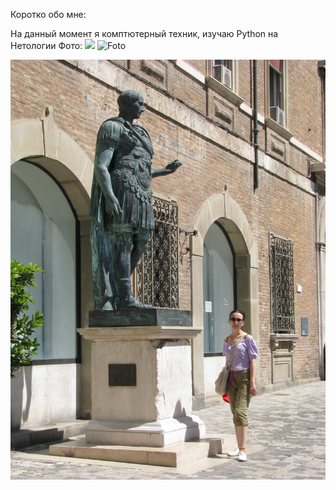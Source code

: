 Коротко обо мне:

На данный момент я комптютерный техник, изучаю Python на Нетологии
Фото:
 ![](https://1drv.ms/i/s!Ah-5f07EdXPavWy76xNPsrS904Fz?e=GQoM4h)
 ![Foto](C:\Bilder:\Foto.JPG)
 
![Фото из Римини](https://github.com/Roksalana789/My-first-project/blob/main/Foto.JPG)
